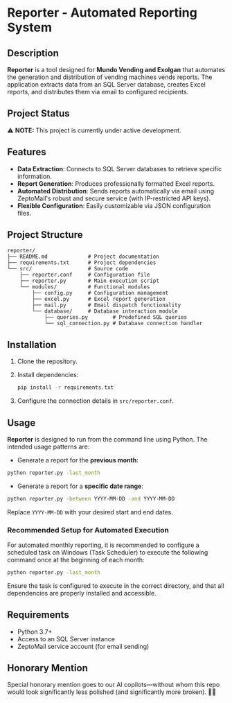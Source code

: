 # Reporter - Automated Reporting System

## Description

**Reporter** is a tool designed for **Mundo Vending and Exolgan** that automates the generation and distribution of vending machines vends reports. The application extracts data from an SQL Server database, creates Excel reports, and distributes them via email to configured recipients.

## Project Status

⚠️ **NOTE:** This project is currently under active development.

## Features

* **Data Extraction**: Connects to SQL Server databases to retrieve specific information.
* **Report Generation**: Produces professionally formatted Excel reports.
* **Automated Distribution**: Sends reports automatically via email using ZeptoMail's robust and secure service (with IP-restricted API keys).
* **Flexible Configuration**: Easily customizable via JSON configuration files.

## Project Structure

```
reporter/
├── README.md             # Project documentation
├── requirements.txt      # Project dependencies
└── src/                  # Source code
    ├── reporter.conf     # Configuration file
    ├── reporter.py       # Main execution script
    └── modules/          # Functional modules
        ├── config.py     # Configuration management
        ├── excel.py      # Excel report generation
        ├── mail.py       # Email dispatch functionality
        └── database/     # Database interaction module
            ├── queries.py        # Predefined SQL queries
            └── sql_connection.py # Database connection handler
```

## Installation

1. Clone the repository.
2. Install dependencies:

   ```bash
   pip install -r requirements.txt
   ```
3. Configure the connection details in `src/reporter.conf`.

## Usage

**Reporter** is designed to run from the command line using Python. The intended usage patterns are:

* Generate a report for the **previous month**:

```bash
python reporter.py -last_month
```

* Generate a report for a **specific date range**:

```bash
python reporter.py -between YYYY-MM-DD -and YYYY-MM-DD
```

Replace `YYYY-MM-DD` with your desired start and end dates.

### Recommended Setup for Automated Execution

For automated monthly reporting, it is recommended to configure a scheduled task on Windows (Task Scheduler) to execute the following command once at the beginning of each month:

```cmd
python reporter.py -last_month
```

Ensure the task is configured to execute in the correct directory, and that all dependencies are properly installed and accessible.

## Requirements

* Python 3.7+
* Access to an SQL Server instance
* ZeptoMail service account (for email sending)

## Honorary Mention

Special honorary mention goes to our AI copilots—without whom this repo would look significantly less polished (and significantly more broken). 🚀😉
